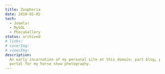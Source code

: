 ```yaml
---
title: Zoophoria
date: 2010-02-02
tech:
  - Joomla!
  - MySQL
  - PhocaGallery
status: archived
# links:
# coverImg:
# viewsImg:
description:
  An early incarnation of my personal site at this domain; part blog, part sales
  portal for my horse show photography.
---
```

